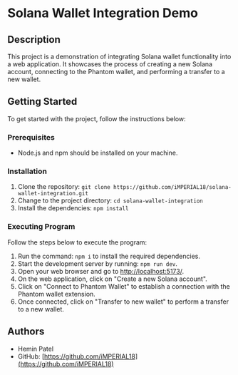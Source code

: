 # Solana Wallet Integration Demo

## Description
This project is a demonstration of integrating Solana wallet functionality into a web application. It showcases the process of creating a new Solana account, connecting to the Phantom wallet, and performing a transfer to a new wallet.

## Getting Started
To get started with the project, follow the instructions below:

### Prerequisites
- Node.js and npm should be installed on your machine.

### Installation
1. Clone the repository: `git clone https://github.com/iMPERIAL18/solana-wallet-integration.git`
2. Change to the project directory: `cd solana-wallet-integration`
3. Install the dependencies: `npm install`

### Executing Program
Follow the steps below to execute the program:

1. Run the command: `npm i` to install the required dependencies.
2. Start the development server by running: `npm run dev`.
3. Open your web browser and go to [http://localhost:5173/](http://localhost:5173/).
4. On the web application, click on "Create a new Solana account".
5. Click on "Connect to Phantom Wallet" to establish a connection with the Phantom wallet extension.
6. Once connected, click on "Transfer to new wallet" to perform a transfer to a new wallet.

## Authors
- Hemin Patel
- GitHub: [https://github.com/iMPERIAL18](https://github.com/iMPERIAL18)
